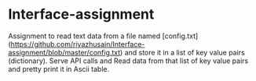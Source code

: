 # Interface-assignment
Assignment to read text data from a file named [config.txt] (https://github.com/riyazhusain/Interface-assignment/blob/master/config.txt) and store it in a list of key value pairs (dictionary).
Serve API calls and Read data from that list of key value pairs and pretty print it in Ascii table.
